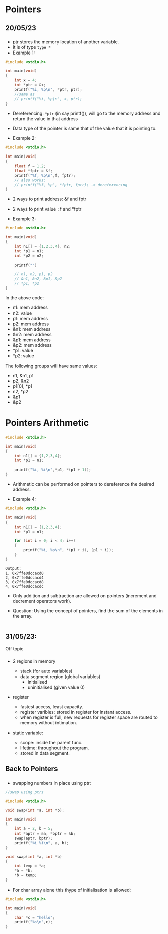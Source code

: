 # Pointers

## 20/05/23

###

- ptr stores the memory location of another variable.
- it is of type `type *`
- Example 1:
```c
#include <stdio.h>

int main(void)
{
    int x = 4;
    int *ptr = &x;
    printf("%i, %p\n", *ptr, ptr);
    //same as
    // printf("%i, %p\n", x, ptr);
}
```
- Dereferencing: `*ptr` (in say printf()), will go to the memory address and return the value in that address

- Data type of the pointer is same that of the value that it is pointing to.

- Example 2:
```c
#include <stdio.h>

int main(void)
{
    float f = 1.2;
    float *fptr = &f;
    printf("%f, %p\n",f, fptr);
    // also works:
    // printf("%f, %p", *fptr, fptr); -> dereferencing
}
```

- 2 ways to print address: &f and fptr
- 2 ways to print value  : f  and *fptr

- Example 3:
```c
#include <stdio.h>

int main(void)
{
    int n1[] = {1,2,3,4}, n2;
    int *p1 = n1;
    int *p2 = n2;

    printf("")

    // n1, n2, p1, p2
    // &n1, &n2, &p1, &p2
    // *p1, *p2
}
```
In the above code:
- n1: mem address
- n2: value 
- p1: mem address
- p2: mem address
- &n1: mem address
- &n2: mem address
- &p1: mem address
- &p2: mem address
- *p1: value
- *p2: value

The following groups will have same values:
- n1, &n1, p1
- p2, &n2
- p1[0], *p1
- n2, *p2
- &p1
- &p2

# Pointers Arithmetic

### 
```c
#include <stdio.h>

int main(void)
{
    int n1[] = {1,2,3,4};
    int *p1 = n1;

    printf("%i, %i\n",*p1, *(p1 + 1));
}
```
- Arithmetic can be performed on pointers to dereference the desired address.

- Example 4:
```c
#include <stdio.h>

int main(void)
{
    int n1[] = {1,2,3,4};
    int *p1 = n1;

    for (int i = 0; i < 4; i++)
    {
        printf("%i, %p\n", *(p1 + i), (p1 + i));
    }
}
```
    Output:
    1, 0x7ffe0dccacd0
    2, 0x7ffe0dccacd4
    3, 0x7ffe0dccacd8
    4, 0x7ffe0dccacdc

- Only addition and subtraction are allowed on pointers (increment and decrement operators work).

- Question:
Using the concept of pointers, find the sum of the elements in the array.
```c
```


## 31/05/23:
Off topic
###
- 2 regions in memory
    - stack (for auto variables)
    - data segment region (global variables)
        - initialised 
        - uninitialised (given value 0)

- register
     - fastest access, least capacity.
     - register varibles: stored in register for instant access.
     - when register is full, new requests for register space are routed to memory without intimation.

- static variable:
    - scope: inside the parent func.
    - lifetime: throughout the program.
    - stored in data segment.

## Back to Pointers

### 
- swapping numbers in place using ptr:
```c
//swap using ptrs

#include <stdio.h>

void swap(int *a, int *b);

int main(void)
{
    int a = 2, b = 5;
    int *aptr = &a, *bptr = &b;
    swap(aptr, bptr);
    printf("%i %i\n", a, b);
}

void swap(int *a, int *b)
{
    int temp = *a;
    *a = *b;
    *b = temp;
}
```
- For char array alone this thype of initialisation is allowed:
```c
#include <stdio.h>

int main(void)
{
    char *c = "hello";
    printf("%s\n",c);
}
```